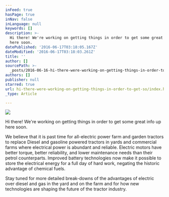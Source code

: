 ```yaml
---
inFeed: true
hasPage: true
inNav: false
inLanguage: null
keywords: []
description: >-
  Hi there! We're working on getting things in order to get some great info up
  here soon.
datePublished: '2016-06-17T03:18:05.167Z'
dateModified: '2016-06-17T03:18:03.261Z'
title: ''
author: []
sourcePath: >-
  _posts/2016-06-16-hi-there-were-working-on-getting-things-in-order-to-get-so.md
authors: []
publisher: null
starred: true
url: hi-there-were-working-on-getting-things-in-order-to-get-so/index.html
_type: Article

---
```

![](https://the-grid-user-content.s3-us-west-2.amazonaws.com/6031fe96-1abc-41eb-afb8-4da35d958353.png)

Hi there! We're working on getting things in order to get some great info up here soon.

We believe that it is past time for all-electric power farm and garden tractors to replace Diesel and gasoline powered tractors in yards and commercial farms where electrical power is abundant and reliable. Electric motors have better torque, better reliability, and lower maintenance needs than their petrol counterparts. Improved battery technologies now make it possible to store the electrical energy for a full day of hard work, negating the historic advantage of chemical fuels.

Stay tuned for more detailed break-downs of the advantages of electric over diesel and gas in the yard and on the farm and for how new technologies are shaping the future of the tractor industry.